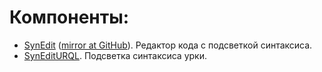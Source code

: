 # Компоненты:
* [SynEdit](https://sourceforge.net/projects/synedit) ([mirror at GitHub](https://github.com/TurboPack/SynEdit)). Редактор кода с подсветкой синтаксиса.
* [SynEditURQL](https://github.com/devapromix-delphi/SynEditURQL). Подсветка синтаксиса урки.
